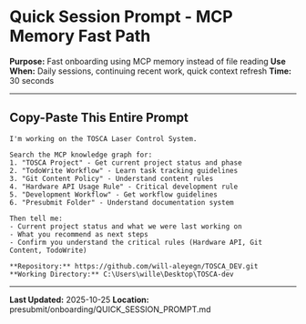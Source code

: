 # Quick Session Prompt - MCP Memory Fast Path

**Purpose:** Fast onboarding using MCP memory instead of file reading
**Use When:** Daily sessions, continuing recent work, quick context refresh
**Time:** 30 seconds

---

## Copy-Paste This Entire Prompt

```
I'm working on the TOSCA Laser Control System.

Search the MCP knowledge graph for:
1. "TOSCA Project" - Get current project status and phase
2. "TodoWrite Workflow" - Learn task tracking guidelines
3. "Git Content Policy" - Understand content rules
4. "Hardware API Usage Rule" - Critical development rule
5. "Development Workflow" - Get workflow guidelines
6. "Presubmit Folder" - Understand documentation system

Then tell me:
- Current project status and what we were last working on
- What you recommend as next steps
- Confirm you understand the critical rules (Hardware API, Git Content, TodoWrite)

**Repository:** https://github.com/will-aleyegn/TOSCA_DEV.git
**Working Directory:** C:\Users\wille\Desktop\TOSCA-dev
```

---

**Last Updated:** 2025-10-25
**Location:** presubmit/onboarding/QUICK_SESSION_PROMPT.md
